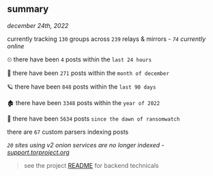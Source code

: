 
## summary
_december 24th, 2022_

currently tracking `130` groups across `239` relays & mirrors - _`74` currently online_

⏲ there have been `4` posts within the `last 24 hours`

🦈 there have been `271` posts within the `month of december`

🪐 there have been `848` posts within the `last 90 days`

🏚 there have been `3348` posts within the `year of 2022`

🦕 there have been `5634` posts `since the dawn of ransomwatch`

there are `67` custom parsers indexing posts

_`20` sites using v2 onion services are no longer indexed - [support.torproject.org](https://support.torproject.org/onionservices/v2-deprecation/)_

> see the project [README](https://github.com/joshhighet/ransomwatch#ransomwatch--) for backend technicals

